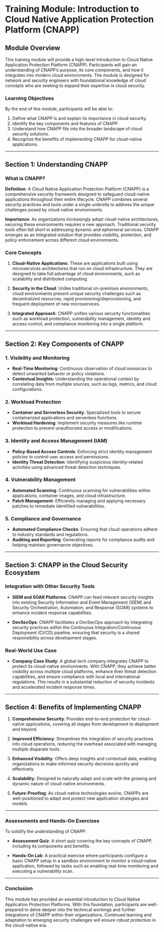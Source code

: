 # Training Module: Introduction to Cloud Native Application Protection Platform (CNAPP)

## Module Overview

This training module will provide a high-level introduction to Cloud Native Application Protection Platform (CNAPP). Participants will gain an understanding of CNAPP’s purpose, its core components, and how it integrates into modern cloud environments. The module is designed for network and security engineers with foundational knowledge of cloud concepts who are seeking to expand their expertise in cloud security.

### Learning Objectives

By the end of this module, participants will be able to:

1. Define what CNAPP is and explain its importance in cloud security.
2. Identify the key components and features of CNAPP.
3. Understand how CNAPP fits into the broader landscape of cloud security solutions.
4. Recognize the benefits of implementing CNAPP for cloud-native applications.

---

## Section 1: Understanding CNAPP

### What is CNAPP?

**Definition**: A Cloud Native Application Protection Platform (CNAPP) is a comprehensive security framework designed to safeguard cloud-native applications throughout their entire lifecycle. CNAPP combines several security practices and tools under a single umbrella to address the unique challenges posed by cloud-native environments.

**Importance**: As organizations increasingly adopt cloud-native architectures, securing these environments requires a new approach. Traditional security tools often fall short in addressing dynamic and ephemeral services. CNAPP emerges as an integrated solution that provides visibility, protection, and policy enforcement across different cloud environments.

### Core Concepts

1. **Cloud-Native Applications**: These are applications built using microservices architectures that run on cloud infrastructure. They are designed to take full advantage of cloud environments, such as scalability and distributed computing.

2. **Security in the Cloud**: Unlike traditional on-premises environments, cloud environments present unique security challenges such as decentralized resources, rapid provisioning/deprovisioning, and frequent deployment of new microservices.

3. **Integrated Approach**: CNAPP unifies various security functionalities such as workload protection, vulnerability management, identity and access control, and compliance monitoring into a single platform.

---

## Section 2: Key Components of CNAPP

### 1. **Visibility and Monitoring**

   - **Real-Time Monitoring**: Continuous observation of cloud resources to detect unwanted behavior or policy violations.
   - **Contextual Insights**: Understanding the operational context by correlating data from multiple sources, such as logs, metrics, and cloud configurations.

### 2. **Workload Protection**

   - **Container and Serverless Security**: Specialized tools to secure containerized applications and serverless functions.
   - **Workload Hardening**: Implement security measures like runtime protection to prevent unauthorized access or modifications.

### 3. **Identity and Access Management (IAM)**

   - **Policy-Based Access Controls**: Enforcing strict identity management policies to control user access and permissions.
   - **Identity Threat Detection**: Identifying suspicious identity-related activities using advanced threat detection techniques.

### 4. **Vulnerability Management**

   - **Automated Scanning**: Continuous scanning for vulnerabilities within applications, container images, and cloud infrastructure.
   - **Patch Management**: Efficiently managing and applying necessary patches to remediate identified vulnerabilities.

### 5. **Compliance and Governance**

   - **Automated Compliance Checks**: Ensuring that cloud operations adhere to industry standards and regulations.
   - **Auditing and Reporting**: Generating reports for compliance audits and helping maintain governance objectives.

---

## Section 3: CNAPP in the Cloud Security Ecosystem

### Integration with Other Security Tools

- **SIEM and SOAR Platforms**: CNAPP can feed relevant security insights into existing Security Information and Event Management (SIEM) and Security Orchestration, Automation, and Response (SOAR) systems to enhance incident response capabilities.
  
- **DevSecOps**: CNAPP facilitates a DevSecOps approach by integrating security practices within the Continuous Integration/Continuous Deployment (CI/CD) pipeline, ensuring that security is a shared responsibility across development stages.

### Real-World Use Case

- **Company Case Study**: A global tech company integrates CNAPP to protect its cloud-native environments. With CNAPP, they achieve better visibility across multiple cloud platforms, enhance their threat detection capabilities, and ensure compliance with local and international regulations. This results in a substantial reduction of security incidents and accelerated incident response times.

---

## Section 4: Benefits of Implementing CNAPP

1. **Comprehensive Security**: Provides end-to-end protection for cloud-native applications, covering all stages from development to deployment and beyond.

2. **Improved Efficiency**: Streamlines the integration of security practices into cloud operations, reducing the overhead associated with managing multiple disparate tools.

3. **Enhanced Visibility**: Offers deep insights and contextual data, enabling organizations to make informed security decisions quickly and effectively.

4. **Scalability**: Designed to naturally adapt and scale with the growing and dynamic nature of cloud-native environments.

5. **Future-Proofing**: As cloud-native technologies evolve, CNAPPs are well-positioned to adapt and protect new application strategies and models.

---

### Assessments and Hands-On Exercises

To solidify the understanding of CNAPP:

- **Assessment Quiz**: A short quiz covering the key concepts of CNAPP, including its components and benefits.
  
- **Hands-On Lab**: A practical exercise where participants configure a basic CNAPP setup in a sandbox environment to monitor a cloud-native application, followed by tasks such as enabling real-time monitoring and executing a vulnerability scan.

---

### Conclusion

This module has provided an essential introduction to Cloud Native Application Protection Platforms. With this foundation, participants are well-prepared to delve deeper into the technical workings and further integrations of CNAPP within their organizations. Continued learning and adaptation to emerging security challenges will ensure robust protection in the cloud-native era.
